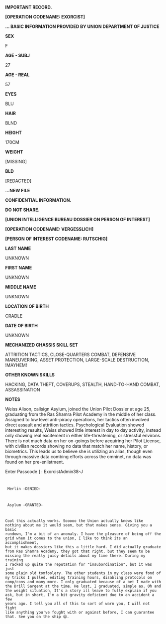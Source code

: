 **IMPORTANT RECORD.**

**[OPERATION CODENAME: EXORCIST]**

**... BASIC INFORMATION PROVIDED BY UNION DEPARTMENT OF JUSTICE**

**SEX**

F

**AGE - SUBJ**

27 

**AGE - REAL**

57

**EYES**

BLU

**HAIR**

BLND

**HEIGHT**

170CM

**WEIGHT**

[MISSING]

**BLD**

[REDACTED]

**…NEW FILE**

**CONFIDENTIAL INFORMATION.**

**DO NOT SHARE.**

**[UNION INTELLIGENCE BUREAU DOSSIER ON PERSON OF INTEREST]**

**[OPERATION CODENAME: VERGESSLICH]**

**[PERSON OF INTEREST CODENAME: RUTSCHIG]**

**LAST NAME**

UNKNOWN

**FIRST NAME**

UNKNOWN

**MIDDLE NAME**

UNKNOWN

**LOCATION OF BIRTH**

CRADLE

**DATE OF BIRTH**

UNKNOWN

**MECHANIZED CHASSIS SKILL SET**

ATTRITION TACTICS, CLOSE-QUARTERS COMBAT, DEFENSIVE MANEUVERING, ASSET PROTECTION, LARGE-SCALE DESTRUCTION, !MAYHEM!

**OTHER KNOWN SKILLS**

HACKING, DATA THEFT, COVERUPS, STEALTH, HAND-TO-HAND COMBAT, ASSASSINATION

**NOTES**

Weiss Alison, callsign Asylum, joined the Union Pilot Dossier at age 25, graduating from the Ras Shamra Pilot Academy in the middle of her class. Assigned to low level anti-piracy operations, her tactics often involved direct assault and attrition tactics. Psychological Evaluation showed interesting results, Weiss showed little interest in day to day activity, instead only showing real excitement in either life-threatening, or stressful environs. There is not much data on her on-goings before acquiring her Pilot License, with civilian records showing no data that match her name, history, or biometrics. This leads us to believe she is utilizing an alias, though even through massive data combing efforts across the omninet, no data was found on her pre-enlistment. 

<secure>Enter Passcode</log> ] : <bypass> ExorcistAdmin38-J<code/>

 <editbio> Merlin
-DENIED-

 <editbio> Asylum
-GRANTED-

Cool this actually works. Sooooo the Union actually knows like nothing about me it would seem, but that makes sense. Giving you a basic rundown, I'm a bit of an anomaly. I have the pleasure of being off the grid when it comes to the union, I like to think its an accomplishment, but it makes dossiers like this a little hard. I did actually graduate from Ras Shamra Academy, they got that right, but they seem to be missing the really juicy details about my time there. During my training I racked up quite the reputation for "insubordination", but it was just some plain old tomfoolery. The other students in my class were fond of my tricks I pulled, editing training hours, disabling protocols on comp/cons and many more. I only graduated because of a bet I made with the Drill Sargent at the time. He lost, I graduated, simple as. Oh and the weight situation, It's a story ill leave to fully explain if you ask, but in short, I'm a bit gravity deficient due to an accident a few years ago. I tell you all of this to sort of warn you, I will not fight like anything you've fought with or against before, I can guarantee that. See you on the ship 😃. 
